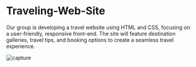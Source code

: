 # Traveling-Web-Site
<p>Our group is developing a travel website using HTML and CSS, focusing on a user-friendly, responsive front-end. The site will feature destination galleries, travel tips, and booking options to create a seamless travel experience.</p>

![capture](https://github.com/user-attachments/assets/ef294a85-1c2d-4fa6-88a2-d5d490632569)

